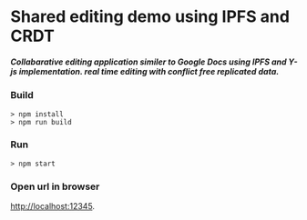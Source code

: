 # Shared editing demo using IPFS and CRDT

##### Collabarative editing application similer to Google Docs using IPFS and Y-js implementation. real time editing with conflict free replicated data.  

### Build

```
> npm install
> npm run build
```

### Run

```
> npm start
```

### Open url in browser
[http://localhost:12345](http://localhost:12345).

